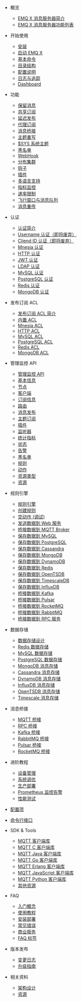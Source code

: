 * 概览
  * [EMQ X 消息服务器简介](introduction.md)
  * [EMQ X 消息服务器功能列表](introduction/checklist.md)

* 开始使用
  * [安装](getting-started/install.md)
  * [启动 EMQ X](getting-started/start.md)
  * [基本命令](getting-started/command-line.md)
  * [目录结构](getting-started/directory.md)
  * [配置说明](getting-started/config.md)
  * [日志与追踪](getting-started/log.md)
  * [Dashboard](getting-started/dashboard.md)

* 功能
  * [保留消息](advanced/retained.md)
  * [共享订阅](advanced/shared-subscriptions.md)
  * [延迟发布](advanced/delay-publish.md)
  * [代理订阅](advanced/proxy-subscriptions.md)
  * [消息桥接](advanced/bridge.md)
  * [主题重写](advanced/topic-rewrite.md)
  * [$SYS 系统主题](advanced/system-topic.md)
  * [黑名单](advanced/blacklist.md)
  * [WebHook](advanced/webhook.md)
  * [分布集群](advanced/cluster.md)
  * [钩子](advanced/hooks.md)
  * [插件](advanced/plugins.md)
  * [多语言支持](advanced/multiple-language-support.md)
  * [指标监控](advanced/metrics-and-stats.md)
  * [速率限制](advanced/rate-limit.md)
  * [飞行窗口与消息队列](advanced/inflight-window-and-message-queue.md)
  * [消息重传](advanced/retransmission.md)

* 认证
  * [认证简介](advanced/auth.md)
  * [Username 认证（即将废弃）](advanced/auth-username.md)
  * [Cliend ID 认证（即将废弃）](advanced/auth-clientid.md)
  * [Mnesia 认证](advanced/auth-mnesia.md)
  * [HTTP 认证](advanced/auth-http.md)
  * [JWT 认证](advanced/auth-jwt.md)
  * [LDAP 认证](advanced/auth-ldap.md)
  * [MySQL 认证](advanced/auth-mysql.md)
  * [PostgreSQL 认证](advanced/auth-postgresql.md)
  * [Redis 认证](advanced/auth-redis.md)
  * [MongoDB 认证](advanced/auth-mongodb.md)

* 发布订阅 ACL
  * [发布订阅 ACL 简介](advanced/acl.md)
  * [内置 ACL](advanced/acl-file.md)
  * [Mnesia ACL](advanced/acl-mnesia.md)
  * [HTTP ACL](advanced/acl-http.md)
  * [MySQL ACL](advanced/acl-mysql.md)
  * [PostgreSQL ACL](advanced/acl-postgres.md)
  * [Redis ACL](advanced/acl-redis.md)
  * [MongoDB ACL](advanced/acl-mongodb.md)

* 管理监控 API
  * [管理监控 API](advanced/http-api.md)
  * [基本信息](advanced/http-api.md#endpoint-brokers)
  * [节点](advanced/http-api.md#endpoint-nodes)
  * [客户端](advanced/http-api.md#endpoint-clients)
  * [订阅信息](advanced/http-api.md#endpoint-subscriptions)
  * [路由](advanced/http-api.md#endpoint-routes)
  * [消息发布](advanced/http-api.md#endpoint-publish)
  * [主题订阅](advanced/http-api.md#endpoint-subscribe)
  * [插件](advanced/http-api.md#endpoint-plugins)
  * [监听器](advanced/http-api.md#endpoint-listeners)
  * [统计指标](advanced/http-api.md#endpoint-metrics)
  * [状态](advanced/http-api.md#endpoint-stats)
  * [告警](advanced/http-api.md#endpoint-alarms)
  * [黑名单](advanced/http-api.md#endpoint-banned)
  * [规则](advanced/http-api.md#endpoint-rules)
  * [动作](advanced/http-api.md#endpoint-actions)
  * [资源类型](advanced/http-api.md#endpoint-resource-types)
  * [资源](advanced/http-api.md#endpoint-resources)

* 规则引擎
  * [规则引擎](rule/rule-engine.md)
  * [创建规则](rule/rule-create.md)
  * [空动作 (调试)](rule/rule-example.md#空动作-调试)
  * [发送数据到 Web 服务](rule/rule-example.md#发送数据到-web-服务)
  * [桥接数据到 MQTT Broker](rule/rule-example.md#桥接数据到-mqtt-broker)
  * [保存数据到 MySQL](rule/rule-example.md#保存数据到-mysql)
  * [保存数据到 PostgreSQL](rule/rule-example.md#保存数据到-postgresql)
  * [保存数据到 Cassandra](rule/rule-example.md#保存数据到-cassandra)
  * [保存数据到 MongoDB](rule/rule-example.md#保存数据到-mongodb)
  * [保存数据到 DynamoDB](rule/rule-example.md#保存数据到-dynamodb)
  * [保存数据到 Redis](rule/rule-example.md#保存数据到-redis)
  * [保存数据到 OpenTSDB](rule/rule-example.md#保存数据到-opentsdb)
  * [保存数据到 TimescaleDB](rule/rule-example.md#保存数据到-timescaledb)
  * [保存数据到 InfluxDB](rule/rule-example.md#保存数据到-influxdb)
  * [桥接数据到 Kafka](rule/rule-example.md#桥接数据到-kafka)
  * [桥接数据到 Pulsar](rule/rule-example.md#桥接数据到-pulsar)
  * [桥接数据到 RocketMQ](rule/rule-example.md#桥接数据到-rocketmq)
  * [桥接数据到 RabbitMQ](rule/rule-example.md#桥接数据到-rabbitmq)
  * [桥接数据到 RPC 服务](rule/rule-example.md#桥接数据到-rpc-服务)

* 数据存储
  * [数据存储设计](backend/backend.md)
  * [Redis 数据存储](backend/backend.md#redis-数据存储)
  * [MySQL 数据存储](backend/backend.md#mysql-数据存储)
  * [PostgreSQL 数据存储](backend/backend.md#postgresql-数据存储)
  * [MongoDB 消息存储](backend/backend.md#mongodb-消息存储)
  * [Cassandra 消息存储](backend/backend.md#cassandra-消息存储)
  * [DynamoDB 消息存储](backend/backend.md#dynamodb-消息存储)
  * [InfluxDB 消息存储](backend/backend.md#influxdb-消息存储)
  * [OpenTSDB 消息存储](backend/backend.md#opentsdb-消息存储)
  * [Timescale 消息存储](backend/backend.md#timescale-消息存储)

* 消息桥接
   * [MQTT 桥接](bridge/bridge.md#mqtt-桥接)
   * [RPC 桥接](bridge/bridge.md#rpc-桥接)
   * [Kafka 桥接](bridge/bridge.md#kafka-桥接)
   * [RabbitMQ 桥接](bridge/bridge.md#rabbitmq-桥接)
   * [Pulsar 桥接](bridge/bridge.md#pulsar-桥接)
   * [RocketMQ 桥接](bridge/bridge.md#rocketmq-桥接)

* 进阶教程
  * [设备管理](tutorial/device-management.md)
  * [系统调优](tutorial/tune.md)
  * [生产部署](tutorial/deploy.md)
  * [Prometheus 监控告警](tutorial/prometheus.md)
  * [性能测试](tutorial/benchmark.md)

* [配置项](configuration/configuration.md)
* [命令行接口](advanced/cli.md)

* SDK & Tools
  * [MQTT 客户端库](development/client.md)
  * [MQTT C 客户端库](development/c.md)
  * [MQTT Java 客户端库](development/java.md)
  * [MQTT Go 客户端库](development/go.md)
  * [MQTT Erlang 客户端库](development/erlang.md)
  * [MQTT JavaScript 客户端库](development/javascript.md)
  * [MQTT Python 客户端库](development/python.md)
  * [其他资源](development/resource.md)

* FAQ
  * [入门概念](faq/faq.md)
  * [使用教程](faq/use-guide.md)
  * [安装部署](faq/deployment.md)
  * [常见错误](faq/error.md)
  * [商业服务](faq/enterprise.md)
  * [FAQ 标签](faq/tags.md)

* 版本发布
  * [变更日志](changes/changes.md)
  * [升级指南](changes/upgrade.md)
  
* 相关资料
  * [架构设计](design/design.md)
  * [资源](awesome/awesome.md)

